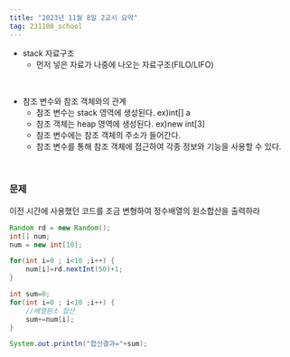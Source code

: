 ```yaml
---
title: "2023년 11월 8일 2교시 요약"
tag: 231108_school
---
```


- stack 자료구조
  - 먼저 넣은 자료가 나중에 나오는 자료구조(FILO/LIFO)

<br>

- 참조 변수와 참조 객체와의 관계
  - 참조 변수는 stack 영역에 생성된다. ex)int[] a
  - 참조 객체는 heap 영역에 생성된다.  ex)new int[3]
  - 참조 변수에는 참조 객체의 주소가 들어간다.
  - 참조 변수를 통해 참조 객체에 접근하여 각종 정보와 기능을 사용할 수 있다.

<br>

### 문제
이전 시간에 사용했던 코드를 조금 변형하여 정수배열의 원소합산을 출력하라

```java
Random rd = new Random();
int[] num;		   							
num = new int[10]; 							

for(int i=0 ; i<10 ;i++) {
    num[i]=rd.nextInt(50)+1;   
}

int sum=0;
for(int i=0 ; i<10 ;i++) {
    //배열원소 합산 
    sum+=num[i];
}

System.out.println("합산결과="+sum);
```